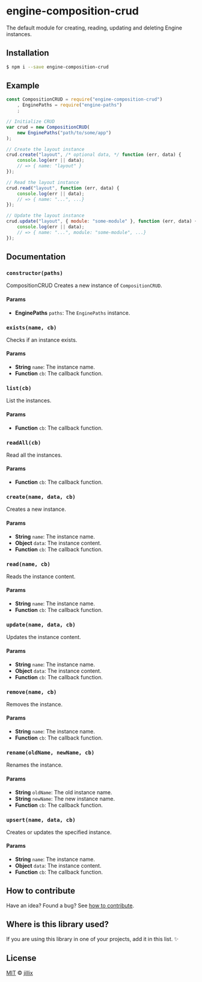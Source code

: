 # engine-composition-crud

The default module for creating, reading, updating and deleting Engine instances.

## Installation

```sh
$ npm i --save engine-composition-crud
```

## Example

```js
const CompositionCRUD = require("engine-composition-crud")
    , EnginePaths = require("engine-paths")
    ;

// Initialize CRUD
var crud = new CompositionCRUD(
    new EnginePaths("path/to/some/app")
);

// Create the layout instance
crud.create("layout", /* optional data, */ function (err, data) {
    console.log(err || data);
    // => { name: "layout" }
});

// Read the layout instance
crud.read("layout", function (err, data) {
    console.log(err || data);
    // => { name: "...", ...}
});

// Update the layout instance
crud.update("layout", { module: "some-module" }, function (err, data) {
    console.log(err || data);
    // => { name: "...", module: "some-module", ...}
});
```

## Documentation

### `constructor(paths)`
CompositionCRUD
Creates a new instance of `CompositionCRUD`.

#### Params
- **EnginePaths** `paths`: The `EnginePaths` instance.

### `exists(name, cb)`
Checks if an instance exists.

#### Params
- **String** `name`: The instance name.
- **Function** `cb`: The callback function.

### `list(cb)`
List the instances.

#### Params
- **Function** `cb`: The callback function.

### `readAll(cb)`
Read all the instances.

#### Params
- **Function** `cb`: The callback function.

### `create(name, data, cb)`
Creates a new instance.

#### Params
- **String** `name`: The instance name.
- **Object** `data`: The instance content.
- **Function** `cb`: The callback function.

### `read(name, cb)`
Reads the instance content.

#### Params
- **String** `name`: The instance name.
- **Function** `cb`: The callback function.

### `update(name, data, cb)`
Updates the instance content.

#### Params
- **String** `name`: The instance name.
- **Object** `data`: The instance content.
- **Function** `cb`: The callback function.

### `remove(name, cb)`
Removes the instance.

#### Params
- **String** `name`: The instance name.
- **Function** `cb`: The callback function.

### `rename(oldName, newName, cb)`
Renames the instance.

#### Params
- **String** `oldName`: The old instance name.
- **String** `newName`: The new instance name.
- **Function** `cb`: The callback function.

### `upsert(name, data, cb)`
Creates or updates the specified instance.

#### Params
- **String** `name`: The instance name.
- **Object** `data`: The instance content.
- **Function** `cb`: The callback function.

## How to contribute
Have an idea? Found a bug? See [how to contribute][contributing].

## Where is this library used?
If you are using this library in one of your projects, add it in this list. :sparkles:

## License

[MIT][license] © [jillix][website]

[license]: http://showalicense.com/?fullname=jillix%20%3Ccontact%40jillix.com%3E%20(http%3A%2F%2Fjillix.com)&year=2015#license-mit
[website]: http://jillix.com
[contributing]: /CONTRIBUTING.md
[docs]: /DOCUMENTATION.md